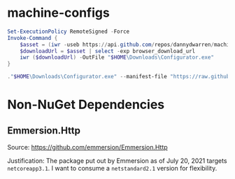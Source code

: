 ﻿# machine-configs

```powershell
Set-ExecutionPolicy RemoteSigned -Force
Invoke-Command {
    $asset = (iwr -useb https://api.github.com/repos/dannydwarren/machine-configs/releases/latest | ConvertFrom-Json).assets | ? { $_.name -like "*.exe" }
    $downloadUrl = $asset | select -exp browser_download_url
    iwr ($downloadUrl) -OutFile "$HOME\Downloads\Configurator.exe"
}

."$HOME\Downloads\Configurator.exe" --manifest-file "https://raw.githubusercontent.com/dannydwarren/machine-configs/main/manifests/danny.manifest.json" --environments "Personal"
```


# Non-NuGet Dependencies

## Emmersion.Http
Source: https://github.com/emmersion/Emmersion.Http

Justification: The package put out by Emmersion as of July 20, 2021 targets `netcoreapp3.1`. I want to consume a `netstandard2.1` version for flexibility.
